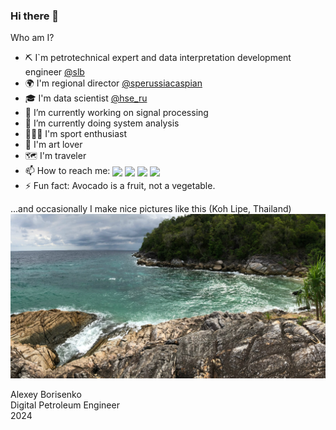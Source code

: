 ### Hi there 👋

Who am I?
- ⛏️ I`m petrotechnical expert and data interpretation development engineer [@slb](https://www.slb.com/completions/stimulation/stimulation-optimization/wellwatcher-stim-service)
- 🌍 I'm regional director [@sperussiacaspian](https://t.me/s/sperussiacaspian/)
- 🎓 I'm data scientist [@hse_ru](https://cs.hse.ru/en/)
- 🔭 I’m currently working on signal processing
- 🌱 I’m currently doing system analysis
- 🏃🏽‍♂️ I'm sport enthusiast
- 🎨 I'm art lover
- 🗺 I'm traveler
- 📫 How to reach me:
[<img align="center" src="https://cdn-icons-png.flaticon.com/512/1384/1384088.png" width="20" />](https://www.linkedin.com/in/borisenkoru/) 
[<img align="center" src="https://cdn-icons-png.flaticon.com/512/1051/1051360.png" width="20" />](https://www.facebook.com/borisenko.ru/)
[<img align="center" src="https://cdn-icons-png.flaticon.com/512/1384/1384031.png" width="20" />](https://www.instagram.com/borisenko_ru/)
[<img align="center" src="https://cdn-icons-png.flaticon.com/512/2111/2111812.png" width="20" />](https://t.me/borisenko_ru)
- ⚡ Fun fact: Avocado is a fruit, not a vegetable.

...and occasionally I make nice pictures like this (Koh Lipe, Thailand)
<img src="https://github.com/borisenko-ru/borisenko-ru/blob/main/header.jpg">

Alexey Borisenko \
Digital Petroleum Engineer \
2024

